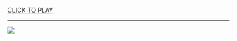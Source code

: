 
<a href="https://premium76.site?title=crazy_games_unblocked_66&ref=13M">CLICK TO PLAY</a></h3>
<hr>

<a href="https://premium76.site?title=crazy_games_unblocked_66&ref=13M"><img src="https://clearcache.store/games.png"></a>


